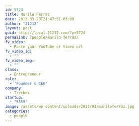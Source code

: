 ```yaml
---
id: 5724
title: Murilo Ferraz
date: 2013-03-20T21:47:51-03:00
author: "21212"
layout: post
guid: http://local.21212.com/?p=5724
permalink: /people/murilo-ferraz/
fv_video:
  - Paste your YouTube or Vimeo url
fv_video_id:
  - ""
fv_video_img:
  - ""
class:
  - Entrepreneur
role:
  - 'Founder & CEO'
company:
  - Treebos
startup:
  - "5653"
image: /assets/wp-content/uploads/2013/03/muriloferraz.jpg
categories:
  - people
---
```

